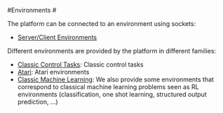 #Environments #

The platform can be connected to an environment using sockets:
* [Server/Client Environments](env_server.md)

Different environments are provided by the platform in different families:
* [Classic Control Tasks](env_classiccontrol.md): Classic control tasks
* [Atari](env_atari.md): Atari environments
* [Classic Machine Learning](env_classicmachinelearning.md): We also provide some environments that correspond to classical machine learning problems seen as RL environments (classification, one shot learning, structured output prediction, ...)


